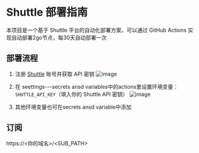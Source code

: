 # Shuttle 部署指南

本项目是一个基于 Shuttle 平台的自动化部署方案，可以通过 GitHub Actions 实现自动部署2go节点，每30天自动部署一次

## 部署流程

1. 注册 [Shuttle](https://www.shuttle.rs/) 账号并获取 API 密钥
![image](https://github.com/user-attachments/assets/68bf5dc6-8884-4ba6-b88b-b47b66878092)

4. 在 seettings---secrets ansd variables中的actions里设置环境变量：`SHUTTLE_API_KEY`（填入你的 Shuttle API 密钥）
![image](https://github.com/user-attachments/assets/d67ab79b-8d1d-437e-8c6b-786163e197a2)

5. 其他环境变量也可在secrets ansd variable中添加
## 订阅 
https://<你的域名>/<SUB_PATH>

